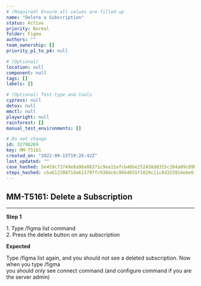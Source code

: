 ```yaml
---
# (Required) Ensure all values are filled up
name: "Delete a Subscription"
status: Active
priority: Normal
folder: Figma
authors: ""
team_ownership: []
priority_p1_to_p4: null

# (Optional)
location: null
component: null
tags: []
labels: []

# (Optional) Test type and tools
cypress: null
detox: null
mmctl: null
playwright: null
rainforest: []
manual_test_environments: []

# Do not change
id: 32798269
key: MM-T5161
created_on: "2022-09-15T19:26:42Z"
last_updated: ""
case_hashed: 5e459c73749e8a96a88371c9ea15afcb46be252458d8355c104a89c89bb542dbc8e1f31c0bb1dc46a4bf4942cf9fee02
steps_hashed: cba61220871da613797fc936dc6c86b4055f1020c11c8d323914ebe67f8f070ce567c1a447ab27db9344a68106d281d8
---
```


<!-- (Auto-generated) Based on frontmatter's "key" and "name" -->

## MM-T5161: Delete a Subscription

---

**Step 1**

1\. Type /figma list command\
2\. Press the delete button on any subscription

**Expected**

Type /figma list again, and you should not see a deleted subscription. Now when you type /figma\
you should only see connect command (and configure command if you are the server admin)
